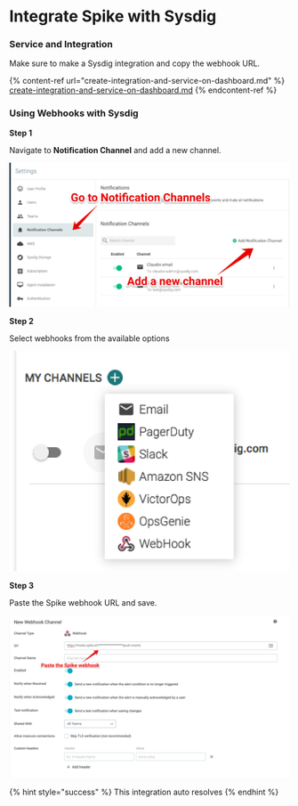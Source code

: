 # Integrate Spike with Sysdig

### Service and Integration

Make sure to make a Sysdig integration and copy the webhook URL.

{% content-ref url="create-integration-and-service-on-dashboard.md" %}
[create-integration-and-service-on-dashboard.md](create-integration-and-service-on-dashboard.md)
{% endcontent-ref %}



### Using Webhooks with Sysdig

**Step 1**

Navigate to **Notification Channel** and add a new channel.

![](<../.gitbook/assets/image (128).png>)



**Step 2**

Select webhooks from the available options

![](<../.gitbook/assets/image (129).png>)



**Step 3**

Paste the Spike webhook URL and save.

![](<../.gitbook/assets/image (130).png>)



{% hint style="success" %}
This integration auto resolves
{% endhint %}
